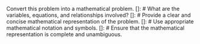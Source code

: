 Convert this problem into a mathematical problem. 
[]: # What are the variables, equations, and relationships involved?
[]: # Provide a clear and concise mathematical representation of the problem.
[]: # Use appropriate mathematical notation and symbols.
[]: # Ensure that the mathematical representation is complete and unambiguous.